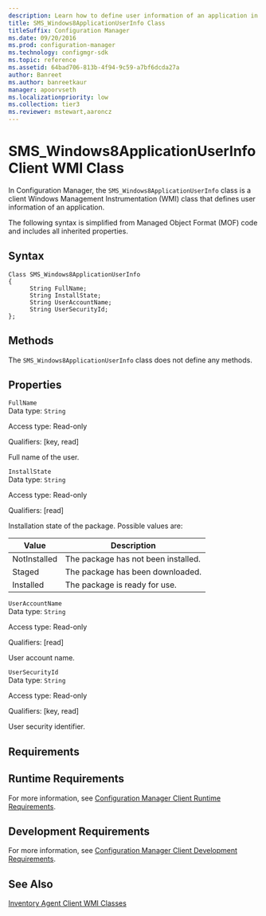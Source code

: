 ```yaml
---
description: Learn how to define user information of an application in Configuration Manager with SMS_Windows8ApplicationUserInfo.
title: SMS_Windows8ApplicationUserInfo Class
titleSuffix: Configuration Manager
ms.date: 09/20/2016
ms.prod: configuration-manager
ms.technology: configmgr-sdk
ms.topic: reference
ms.assetid: 64bad706-813b-4f94-9c59-a7bf6dcda27a
author: Banreet
ms.author: banreetkaur
manager: apoorvseth
ms.localizationpriority: low
ms.collection: tier3
ms.reviewer: mstewart,aaroncz 
---
```

# SMS_Windows8ApplicationUserInfo Client WMI Class
In Configuration Manager, the `SMS_Windows8ApplicationUserInfo` class is a client Windows Management Instrumentation (WMI) class that defines user information of an application.  

 The following syntax is simplified from Managed Object Format (MOF) code and includes all inherited properties.  

## Syntax  

```  
Class SMS_Windows8ApplicationUserInfo  
{  
      String FullName;  
      String InstallState;  
      String UserAccountName;  
      String UserSecurityId;  
};  
```  

## Methods  
 The `SMS_Windows8ApplicationUserInfo` class does not define any methods.  

## Properties  
 `FullName`  
 Data type: `String`  

 Access type: Read-only  

 Qualifiers: [key, read]  

 Full name of the user.  

 `InstallState`  
 Data type: `String`  

 Access type: Read-only  

 Qualifiers: [read]  

 Installation state of the package. Possible values are:  

|Value|Description|  
|-----------|-----------------|  
|NotInstalled|The package has not been installed.|  
|Staged|The package has been downloaded.|  
|Installed|The package is ready for use.|  

 `UserAccountName`  
 Data type: `String`  

 Access type: Read-only  

 Qualifiers: [read]  

 User account name.  

 `UserSecurityId`  
 Data type: `String`  

 Access type: Read-only  

 Qualifiers: [key, read]  

 User security identifier.  

## Requirements  

## Runtime Requirements  
 For more information, see [Configuration Manager Client Runtime Requirements](../../../../../develop/core/reqs/client-runtime-requirements.md).  

## Development Requirements  
 For more information, see [Configuration Manager Client Development Requirements](../../../../../develop/core/reqs/client-development-requirements.md).  

## See Also  
 [Inventory Agent Client WMI Classes](../../../../../develop/reference/core/clients/client-classes/inventory-agent-client-wmi-classes.md)
